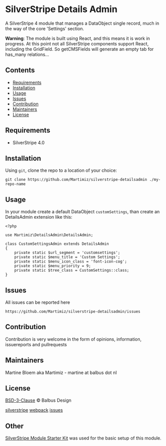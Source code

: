 # SilverStripe Details Admin

A SilverStripe 4 module that manages a DataObject single record, much in the way of 
the core 'Settings' section. 

**Warning**: The module is built using React, and this means it is work in progress. 
At this point not all SilverStripe components support React, including the GridField.
So getCMSFields will generate an empty tab for has_many relations...


## Contents

- [Requirements](#requirements)
- [Installation](#installation)
- [Usage](#usage)
- [Issues](#issues)
- [Contribution](#contribution)
- [Maintainers](#maintainers)
- [License](#license)

<a name="requirements"></a>
## Requirements

- SilverStripe 4.0

<a name="installation"></a>
## Installation


Using `git`, clone the repo to a location of your choice:


`git clone https://github.com/Martimiz/silverstripe-detailsadmin ./my-repo-name`

<a name="usage"></a>
## Usage
In your module create a default DataObject `customSettings`, than create an DetailsAdmin extension like this:

    <?php

    use Martimiz\DetailsAdmin\DetailsAdmin;

    class CustomSettingsAdmin extends DetailsAdmin
    {
        private static $url_segment = 'customsettings';
        private static $menu_title = 'Custom Settings';
        private static $menu_icon_class = 'font-icon-cog';
        private static $menu_priority = 9;
        private static $tree_class = CustomSettings::class;
    }

<a name="issues"></a>
## Issues
All issues can be reported here

`https://github.com/Martimiz/silverstripe-detailsadmin/issues`

<a name="contribution"></a>
## Contribution
Contribution is very welcome in the form of opinions, information, issuereports and pullrequests


<a name="maintainers"></a>
## Maintainers

Martine Bloem aka Martimiz - martine at balbus dot nl

<a name="license"></a>
## License

[BSD-3-Clause](LICENSE.md) &copy; Balbus Design

[silverstripe](https://github.com/silverstripe/silverstripe-framework)
[webpack](https://webpack.js.org)
[issues](https://github.com/Martimiz/silverstripe-detailsadmin/issues)

## Other
[SilverStripe Module Starter Kit](https://github.com/praxisnetau/silverstripe-module-starter) was used for the basic setup of this module. 